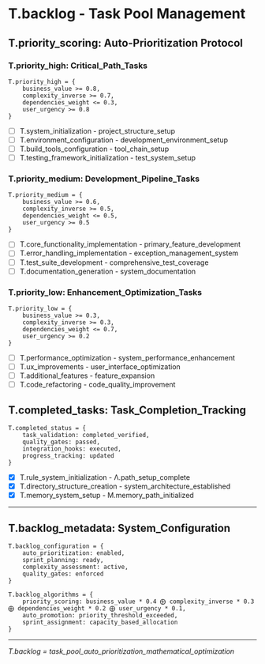<!-- CONTENT_TARGET: AI_FACING - Mathematical notation User_Rules framework -->

# T.backlog - Task Pool Management

## T.priority_scoring: Auto-Prioritization Protocol

### T.priority_high: Critical_Path_Tasks
```
T.priority_high = {
    business_value >= 0.8,
    complexity_inverse >= 0.7,
    dependencies_weight <= 0.3,
    user_urgency >= 0.8
}
```
- [ ] T.system_initialization - project_structure_setup
- [ ] T.environment_configuration - development_environment_setup
- [ ] T.build_tools_configuration - tool_chain_setup
- [ ] T.testing_framework_initialization - test_system_setup

### T.priority_medium: Development_Pipeline_Tasks
```
T.priority_medium = {
    business_value >= 0.6,
    complexity_inverse >= 0.5,
    dependencies_weight <= 0.5,
    user_urgency >= 0.5
}
```
- [ ] T.core_functionality_implementation - primary_feature_development
- [ ] T.error_handling_implementation - exception_management_system
- [ ] T.test_suite_development - comprehensive_test_coverage
- [ ] T.documentation_generation - system_documentation

### T.priority_low: Enhancement_Optimization_Tasks
```
T.priority_low = {
    business_value >= 0.3,
    complexity_inverse >= 0.3,
    dependencies_weight <= 0.7,
    user_urgency >= 0.2
}
```
- [ ] T.performance_optimization - system_performance_enhancement
- [ ] T.ux_improvements - user_interface_optimization
- [ ] T.additional_features - feature_expansion
- [ ] T.code_refactoring - code_quality_improvement

## T.completed_tasks: Task_Completion_Tracking
```
T.completed_status = {
    task_validation: completed_verified,
    quality_gates: passed,
    integration_hooks: executed,
    progress_tracking: updated
}
```
- [x] T.rule_system_initialization - Λ.path_setup_complete
- [x] T.directory_structure_creation - system_architecture_established
- [x] T.memory_system_setup - M.memory_path_initialized

---

## T.backlog_metadata: System_Configuration
```
T.backlog_configuration = {
    auto_prioritization: enabled,
    sprint_planning: ready,
    complexity_assessment: active,
    quality_gates: enforced
}

T.backlog_algorithms = {
    priority_scoring: business_value * 0.4 ⨁ complexity_inverse * 0.3 ⨁ dependencies_weight * 0.2 ⨁ user_urgency * 0.1,
    auto_promotion: priority_threshold_exceeded,
    sprint_assignment: capacity_based_allocation
}
```

---
*T.backlog = task_pool_auto_prioritization_mathematical_optimization* 